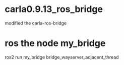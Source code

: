 # carla0.9.13_ros_bridge
modified the carla-ros-bridge
# ros the node  **my_bridge** 
ros2 run my_bridge bridge_wayserver_adjacent_thread

